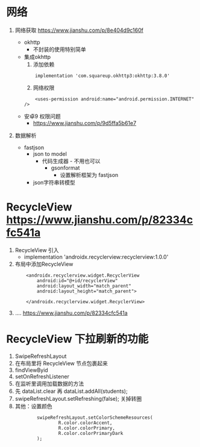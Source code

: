 # 网络
1. 网络获取  https://www.jianshu.com/p/8e404d9c160f
    - okhttp
        - 不封装的使用特别简单
    - 集成okhttp
        1. 添加依赖
        ```
            implementation 'com.squareup.okhttp3:okhttp:3.8.0'
        ```
        2. 网络权限
        ```
            <uses-permission android:name="android.permission.INTERNET" />
        ```
    - 安卓9 权限问题
        - https://www.jianshu.com/p/9d5ffa5b61e7

2. 数据解析
    - fastjson
        - json to model
            - 代码生成器 - 不用也可以
                - gsonformat
                    - 设置解析框架为 fastjson
        - json字符串转模型


# RecycleView https://www.jianshu.com/p/82334cfc541a
1. RecycleView 引入
    - implementation 'androidx.recyclerview:recyclerview:1.0.0'
2. 布局中添加RecycleView
    ```
        <androidx.recyclerview.widget.RecyclerView
            android:id="@+id/recyclerView"
            android:layout_width="match_parent"
            android:layout_height="match_parent">

        </androidx.recyclerview.widget.RecyclerView>
    ```
3. ....   https://www.jianshu.com/p/82334cfc541a

# RecycleView 下拉刷新的功能

1. SwipeRefreshLayout
2. 在布局里将 RecycleView 节点包裹起来
3. findViewByid
4. setOnRefreshListener
5. 在监听里调用加载数据的方法
6. 先 dataList.clear 再 dataList.addAll(students);
7. swipeRefreshLayout.setRefreshing(false); 关掉转圈
8. 其他：设置颜色
    ```
            swipeRefreshLayout.setColorSchemeResources(
                    R.color.colorAccent,
                    R.color.colorPrimary,
                    R.color.colorPrimaryDark
            );
    ```
